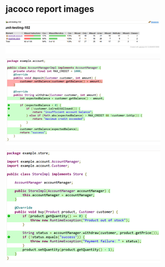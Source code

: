 # jacoco report images
![jacoco report](week_2/unit-testing-102/docs/images/jacoco1.png)

![jacoco report](week_2/unit-testing-102/docs/images/jacoco2.png)

![jacoco report](week_2/unit-testing-102/docs/images/jacoco3.png)
